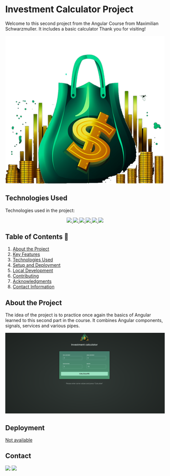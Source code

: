 # Investment Calculator Project

Welcome to this second project from the Angular Course from Maximilian Schwarzmuller. It includes a basic calculator  Thank you for visiting!

<img src="/public/investment-calculator-logo.png">

## Technologies Used

Technologies used in the project:

<div align="center">
<a href="https://developer.mozilla.org/en/docs/Web/HTML">
    <img src="https://img.shields.io/badge/HTML5-FF6C37?style=for-the-badge&logo=HTML5&logoColor=white"/>
</a>
<a href="https://developer.mozilla.org/en/docs/Web/CSS">
    <img src="https://img.shields.io/badge/css-1D7CF2?style=for-the-badge&logo=css3&logoColor=white"/>
</a>
<a href="https://angular.io/">
    <img src="https://img.shields.io/badge/Angular-DD0031?style=for-the-badge&logo=angular&logoColor=white"/>
</a>
<a href="https://cli.angular.io/">
    <img src="https://img.shields.io/badge/Angular_CLI-DD0031?style=for-the-badge&logo=angular&logoColor=white"/>
</a>
<a href="https://sass-lang.com/">
    <img src="https://img.shields.io/badge/Sass-CC6699?style=for-the-badge&logo=sass&logoColor=white"/>
</a>
<a href="https://pages.github.com/">
    <img src="https://img.shields.io/badge/GitHub_Pages-222222?style=for-the-badge&logo=github&logoColor=white"/>
</a>
</div>

## Table of Contents 📝

1. [About the Project](#about-the-project)
2. [Key Features](#key-features)
3. [Technologies Used](#technologies-used)
4. [Setup and Deployment](#setup-and-deployment)
5. [Local Development](#local-development)
6. [Contributing](#contributing)
7. [Acknowledgments](#acknowledgments)
8. [Contact Information](#contact-information)

## About the Project

The idea of the project is to practice once again the basics of Angular learned to this second part in the course. It combines Angular components, signals, services and various pipes.

![Preview](./public/main-view.png)

## Deployment

[Not available](https://example.com/)

## Contact

<a href = "mailto:micorreoelectronico@gmail.com"><img src="https://img.shields.io/badge/Gmail-C6362C?style=for-the-badge&logo=gmail&logoColor=white" target="_blank"></a>
<a href="https://www.linkedin.com/in/linkedinUser/" target="_blank"><img src="https://img.shields.io/badge/-LinkedIn-%230077B5?style=for-the-badge&logo=linkedin&logoColor=white" target="_blank"></a>

</p>
